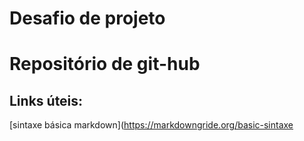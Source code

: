 # Desafio de projeto
# Repositório de git-hub
## Links úteis:
[sintaxe básica markdown](https://markdowngride.org/basic-sintaxe
